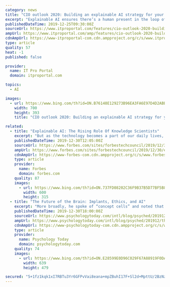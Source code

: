 ```yaml
---
category: news
title: "CIO outlook 2020: Building an explainable AI strategy for your company"
excerpt: "Explainable AI ensures there’s a human present in the loop of the AI process, where the machine provides transparent and reliable explanations, and the human can correct the machine in cases where its decisions are wrong. The sooner such an AI strategy is explored, the sooner an organisation can start reaping AI’s incredible rewards."
publishedDateTime: 2019-12-25T09:30:00Z
sourceUrl: https://www.itproportal.com/features/cio-outlook-2020-building-an-explainable-ai-strategy-for-your-company/
ampUrl: https://www.itproportal.com/amp/features/cio-outlook-2020-building-an-explainable-ai-strategy-for-your-company/
cdnAmpUrl: https://www-itproportal-com.cdn.ampproject.org/c/s/www.itproportal.com/amp/features/cio-outlook-2020-building-an-explainable-ai-strategy-for-your-company/
type: article
quality: 57
heat: -1
published: false

provider:
  name: IT Pro Portal
  domain: itproportal.com

topics:
  - AI

images:
  - url: https://www.bing.com/th?id=ON.B76148E129273B96EA3FA6E97D4D2ABB
    width: 700
    height: 393
    title: "CIO outlook 2020: Building an explainable AI strategy for your company"

related:
  - title: "Explainable AI: The Rising Role Of Knowledge Scientists"
    excerpt: "But as the technology becomes a part of our daily lives, many people are still skeptical. Their main concern is that many AI solutions work like black boxes and seem to magically generate insights without explanation. At the same time, knowledge graphs have been recognized by many industries as an efficient approach to data governance ..."
    publishedDateTime: 2019-12-30T12:05:00Z
    sourceUrl: https://www.forbes.com/sites/forbestechcouncil/2019/12/30/explainable-ai-the-rising-role-of-knowledge-scientists/
    ampUrl: https://www.forbes.com/sites/forbestechcouncil/2019/12/30/explainable-ai-the-rising-role-of-knowledge-scientists/amp/
    cdnAmpUrl: https://www-forbes-com.cdn.ampproject.org/c/s/www.forbes.com/sites/forbestechcouncil/2019/12/30/explainable-ai-the-rising-role-of-knowledge-scientists/amp/
    type: article
    provider:
      name: Forbes
      domain: forbes.com
    quality: 87
    images:
      - url: https://www.bing.com/th?id=ON.737FD08202C36F9B37B5D77BF5B86E9B
        width: 600
        height: 315
  - title: "The Future of the Brain: Implants, Ethics, and AI"
    excerpt: "More broadly, he spoke of “concept cells” and noted that humans are flexible and efficient thinkers—unlike many AI agents—because we can abstract from experience without being beholden to the details. Third, many people discussed ethics. Walter Greenleaf, a neuroscientist at Stanford, asked if gene editing would diminish neurodiversity."
    publishedDateTime: 2019-12-30T18:00:00Z
    sourceUrl: https://www.psychologytoday.com/intl/blog/psyched/201912/the-future-the-brain-implants-ethics-and-ai
    ampUrl: https://www.psychologytoday.com/intl/blog/psyched/201912/the-future-the-brain-implants-ethics-and-ai?amp
    cdnAmpUrl: https://www-psychologytoday-com.cdn.ampproject.org/c/s/www.psychologytoday.com/intl/blog/psyched/201912/the-future-the-brain-implants-ethics-and-ai?amp
    type: article
    provider:
      name: Psychology Today
      domain: psychologytoday.com
    quality: 74
    images:
      - url: https://www.bing.com/th?id=ON.E28599E0D96C029F67A88919F0DAAB66
        width: 639
        height: 479

secured: "5+1fz1kqk1xI7RBTu3Yr6GFPvVai8eana+mpZBuhI17F+Sl2d+MpttU/2BzNzz/4o5EjZJzw8CeQF0Y3VwJG50GnllZpz96g9FSE9QVbpNVkF6mIUIH55rj6EIUtT1C2PeT43zkuHNcR3rUODuCGCGu4DZFkUO8wJi+nDNXx7SZlBaFl1VzOB3XhVXoWDOE0jqD7chDis5bAYx9dLSZ2WdOmm+IwPrdgVsHyvaIfpbR49XcyRp7pIGg1TzVk5Bgq7flmJIMOKoNmc0+UlPQ5Jw==;m93S6vc6zAMviqQxXjHsLA=="
---
```


